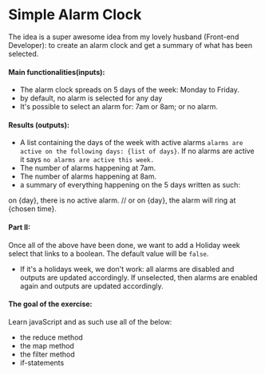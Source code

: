 # Simple Alarm Clock

The idea is a super awesome idea from my lovely husband (Front-end Developer): to create an alarm clock and get a summary of what has been selected.

#### Main functionalities(inputs):

* The alarm clock spreads on 5 days of the week: Monday to Friday.
* by default, no alarm is selected for any day
* It's possible to select an alarm for: 7am or 8am; or no alarm.

#### Results (outputs):

* A list containing the days of the week with active alarms `alarms are active on the following days: {list of days}`. If no alarms are active it says `no alarms are active this week.`
* The number of alarms happening at 7am.
* The number of alarms happening at 8am.
* a summary of everything happening on the 5 days written as such:


on {day}, there is no active alarm.
// or
on {day}, the alarm will ring at {chosen time}.


#### Part II:

Once all of the above have been done, we want to add a Holiday week select that links to a boolean. The default value will be `false`.
* If it's a holidays week, we don't work: all alarms are disabled and outputs are updated accordingly.
If unselected, then alarms are enabled again and outputs are updated accordingly.

#### The goal of the exercise:

Learn javaScript and as such use all of the below:
* the reduce method
* the map method
* the filter method
* if-statements